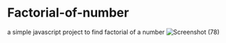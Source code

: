 # Factorial-of-number
a simple javascript project to find factorial of a number
![Screenshot (78)](https://github.com/Saniyakhan7543/Factorial-of-number/assets/133801644/6361998d-610c-468b-b285-a79d9c8b7c75)
